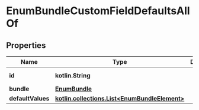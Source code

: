 
# EnumBundleCustomFieldDefaultsAllOf

## Properties
Name | Type | Description | Notes
------------ | ------------- | ------------- | -------------
**id** | **kotlin.String** |  |  [optional] [readonly]
**bundle** | [**EnumBundle**](EnumBundle.md) |  |  [optional]
**defaultValues** | [**kotlin.collections.List&lt;EnumBundleElement&gt;**](EnumBundleElement.md) |  |  [optional]



